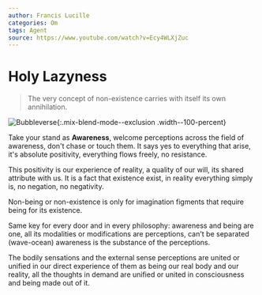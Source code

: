 ```yaml
---
author: Francis Lucille
categories: Om
tags: Agent
source: https://www.youtube.com/watch?v=Ecy4WLXjZuc
---
```


Holy Lazyness
=============

> The very concept of non-existence carries with itself its own annihilation.

![Bubbleverse](https://i.imgur.com/ykKDyDS.png){:.mix-blend-mode--exclusion .width--100-percent}

Take your stand as **Awareness**, welcome perceptions across the field of awareness, don't chase or touch them. It says yes to everything that arise, it's absolute positivity, everything flows freely, no resistance.

This positivity is our experience of reality, a quality of our will, its shared attribute with us. It is a fact that existence exist, in reality everything simply is, no negation, no negativity.

Non-being or non-existence is only for imagination figments that require being for its existence.

Same key for every door and in every philosophy: awareness and being are one, all its modalities or modifications are perceptions, can't be separated (wave-ocean) awareness is the substance of the perceptions.

The bodily sensations and the external sense perceptions are united or unified in our direct experience of them as being our real body and our reality, all the thoughts in demand are unified or united in consciousness and being made out of it.